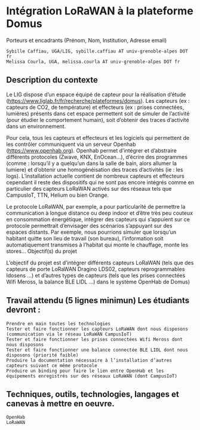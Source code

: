 # Intégration LoRaWAN à la plateforme Domus

Porteurs et encadrants (Prénom, Nom, Institution, Adresse email)

    Sybille Caffiau, UGA/LIG, sybille.caffiau AT univ-grenoble-alpes DOT fr
    Melissa Courla, UGA, melissa.courla AT univ-grenoble-alpes DOT fr

## Description du contexte

Le LIG dispose d’un espace équipé de capteur pour la réalisation d’étude (https://www.liglab.fr/fr/recherche/plateformes/domus). Les capteurs (ex : capteurs de CO2, de température) et effecteurs (ex : prises connectées, lumières) présents dans cet espace permettent soit de simuler de l’activité (pour étudier le comportement humain), soit d’obtenir des traces d’activité dans un environnement.

Pour cela, tous les capteurs et effecteurs et les logiciels qui permettent de les contrôler communiquent via un serveur Openhab (https://www.openhab.org). Openhab permet d’intégrer et d’abstraire différents protocoles (Zwave, KNX, EnOcean…), d’écrire des programmes (comme : lorsqu’il y a quelqu’un dans la salle de bain, alors allumer la lumiere) et d’obtenir une homogénéisation des traces d’activités (ie : les logs). L’installation actuelle contient de nombreux capteurs et effecteurs cependant il reste des dispositifs qui ne sont pas encore intégrés comme en particulier des capteurs LoRaWAN activés sur des réseaux tels que CampusIoT, TTN, Helium ou bien Orange.

Le protocole LoRaWAN, par exemple, a pour particularité de permettre la communication à longue distance ou deep indoor et d’être très peu couteux en consommation énergétique, intégrer des capteurs qui s’appuient sur ce protocole permettrait d’envisager des scénarios s’appuyant sur des espaces distants. Par exemple, nous pourrions simuler que lorsqu’un habitant quitte son lieu de travail (son bureau), l’information soit automatiquement transmises à l’habitat qui monte le chauffage, monte les stores…
Objectif(s) du projet

L’objectif du projet est d’intégrer différents capteurs LoRaWAN (tels que des capteurs de porte LoRaWAN Dragino LDS02, capteurs reprogrammables Idosens ...) et d’autres types de capteurs (tels que les prises connectées Wifi Meross, la balance BLE LIDL ...) dans le système OpenHab de Domus)

## Travail attendu (5 lignes minimun) Les étudiants devront :

    Prendre en main toutes les technologies
    Tester et faire fonctionner les capteurs LoRaWAN dont nous disposons (communication via le réseau LoRaWAN CampusIoT)
    Tester et faire fonctionner les prises connectées Wifi Meross dont nous disposons
    Tester et faire fonctionner une balance connectée BLE LIDL dont nous disposons (priorité faible)
    Produire la documentation nécessaire à l’installation d’autres capteurs suivant ce même protocole
    Produire un binding pour faire le lien entre OpenHab et les équipements enregistrés sur des réseaux LoRaWAN (dont CampusIoT)

## Techniques, outils, technologies, langages et canevas à mettre en oeuvre.

    OpenHab
    LoRaWAN
